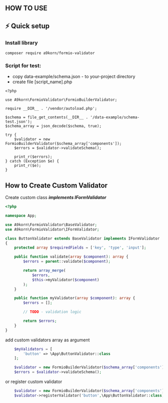 ## HOW TO USE

## ⚡ Quick setup ##

### Install library ###
```composer require a9korn/formio-validator```

### Script for test: ###

- copy data-example/schema.json - to your-project directory
- create file [script_name].php
```
<?php

use A9korn\FormioValidator\FormioBuilderValidator;

require __DIR__ . '/vendor/autoload.php';

$schema = file_get_contents(__DIR__ . '/data-example/schema-test.json');
$schema_array = json_decode($schema, true);

try {
    $validator = new FormioBuilderValidator($schema_array['components']);
    $errors = $validator->validateSchema();

    print_r($errors);
} catch (Exception $e) {
    print_r($e);
}

```

## How to Create Custom Validator ##

Create custom class **_implements IFormValidator_**
```php
<?php

namespace App;

use A9korn\FormioValidator\BaseValidator;
use A9korn\FormioValidator\IFormValidator;

class ButtonValidator extends BaseValidator implements IFormValidator
{
    protected array $requiredFields = ['key', 'type', 'input'];

    public function validate(array $component): array {
        $errors = parent::validate($component);

        return array_merge(
            $errors,
            $this->myValidator($component)
        );
    }

    public function myValidator(array $component): array {
        $errors = [];

        // TODO - validation logic

        return $errors;
    }
}

```

add custom validators array as argument
```php
    $myValidators = [
        'button' => \App\ButtonValidator::class
    ];

    $validator = new FormioBuilderValidator($schema_array['components'], $myValidators);
    $errors = $validator->validateSchema();
```

or register custom validator
```php
    $validator = new FormioBuilderValidator($schema_array['components']);
    $validator->registerValidator('button',\App\ButtonValidator::class);
```
